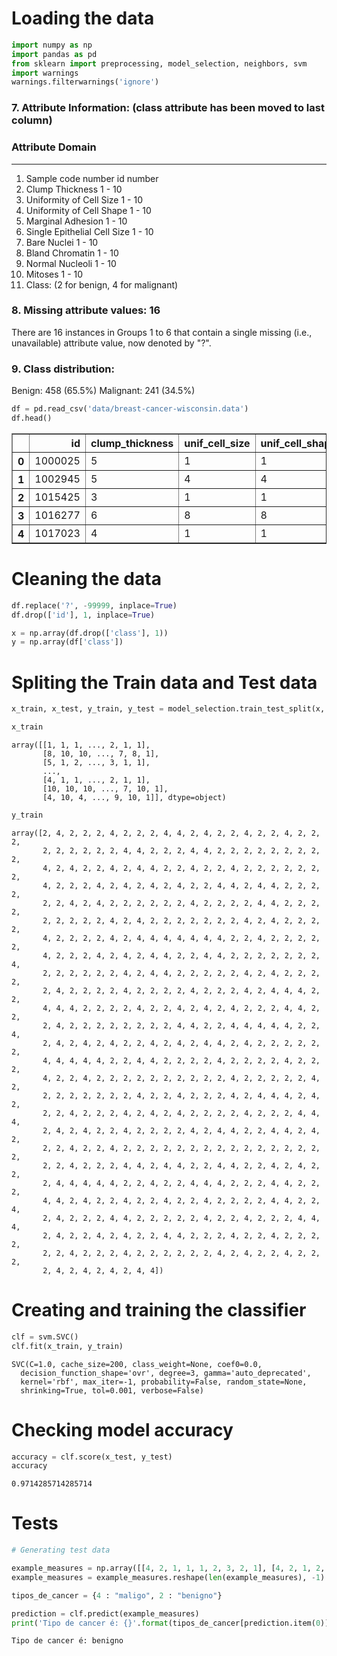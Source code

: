 
# Loading the data



```python
import numpy as np
import pandas as pd
from sklearn import preprocessing, model_selection, neighbors, svm
import warnings
warnings.filterwarnings('ignore')
```

### 7. Attribute Information: (class attribute has been moved to last column)

   ###  Attribute                     Domain
   -- -----------------------------------------
   1. Sample code number            id number
   2. Clump Thickness               1 - 10
   3. Uniformity of Cell Size       1 - 10
   4. Uniformity of Cell Shape      1 - 10
   5. Marginal Adhesion             1 - 10
   6. Single Epithelial Cell Size   1 - 10
   7. Bare Nuclei                   1 - 10
   8. Bland Chromatin               1 - 10
   9. Normal Nucleoli               1 - 10
  10. Mitoses                       1 - 10
  11. Class:                        (2 for benign, 4 for malignant)

### 8. Missing attribute values: 16

   There are 16 instances in Groups 1 to 6 that contain a single missing 
   (i.e., unavailable) attribute value, now denoted by "?".  

### 9. Class distribution:
 
   Benign: 458 (65.5%)
   Malignant: 241 (34.5%)


```python
df = pd.read_csv('data/breast-cancer-wisconsin.data')
df.head()
```




<div>
<style scoped>
    .dataframe tbody tr th:only-of-type {
        vertical-align: middle;
    }

    .dataframe tbody tr th {
        vertical-align: top;
    }

    .dataframe thead th {
        text-align: right;
    }
</style>
<table border="1" class="dataframe">
  <thead>
    <tr style="text-align: right;">
      <th></th>
      <th>id</th>
      <th>clump_thickness</th>
      <th>unif_cell_size</th>
      <th>unif_cell_shape</th>
      <th>marg_adhesion</th>
      <th>single_ephith_cell_size</th>
      <th>bare_nuclei</th>
      <th>bland_chrom</th>
      <th>norm_nucleoli</th>
      <th>mitoses</th>
      <th>class</th>
    </tr>
  </thead>
  <tbody>
    <tr>
      <th>0</th>
      <td>1000025</td>
      <td>5</td>
      <td>1</td>
      <td>1</td>
      <td>1</td>
      <td>2</td>
      <td>1</td>
      <td>3</td>
      <td>1</td>
      <td>1</td>
      <td>2</td>
    </tr>
    <tr>
      <th>1</th>
      <td>1002945</td>
      <td>5</td>
      <td>4</td>
      <td>4</td>
      <td>5</td>
      <td>7</td>
      <td>10</td>
      <td>3</td>
      <td>2</td>
      <td>1</td>
      <td>2</td>
    </tr>
    <tr>
      <th>2</th>
      <td>1015425</td>
      <td>3</td>
      <td>1</td>
      <td>1</td>
      <td>1</td>
      <td>2</td>
      <td>2</td>
      <td>3</td>
      <td>1</td>
      <td>1</td>
      <td>2</td>
    </tr>
    <tr>
      <th>3</th>
      <td>1016277</td>
      <td>6</td>
      <td>8</td>
      <td>8</td>
      <td>1</td>
      <td>3</td>
      <td>4</td>
      <td>3</td>
      <td>7</td>
      <td>1</td>
      <td>2</td>
    </tr>
    <tr>
      <th>4</th>
      <td>1017023</td>
      <td>4</td>
      <td>1</td>
      <td>1</td>
      <td>3</td>
      <td>2</td>
      <td>1</td>
      <td>3</td>
      <td>1</td>
      <td>1</td>
      <td>2</td>
    </tr>
  </tbody>
</table>
</div>



# Cleaning the data


```python
df.replace('?', -99999, inplace=True)
df.drop(['id'], 1, inplace=True)
```


```python
x = np.array(df.drop(['class'], 1))
y = np.array(df['class'])
```

# Spliting the Train data and Test data


```python
x_train, x_test, y_train, y_test = model_selection.train_test_split(x, y, test_size=0.2)
```


```python
x_train
```




    array([[1, 1, 1, ..., 2, 1, 1],
           [8, 10, 10, ..., 7, 8, 1],
           [5, 1, 2, ..., 3, 1, 1],
           ...,
           [4, 1, 1, ..., 2, 1, 1],
           [10, 10, 10, ..., 7, 10, 1],
           [4, 10, 4, ..., 9, 10, 1]], dtype=object)




```python
y_train
```




    array([2, 4, 2, 2, 2, 4, 2, 2, 2, 4, 4, 2, 4, 2, 2, 4, 2, 2, 4, 2, 2, 2,
           2, 2, 2, 2, 2, 2, 4, 4, 2, 2, 2, 4, 4, 2, 2, 2, 2, 2, 2, 2, 2, 2,
           4, 2, 4, 2, 2, 4, 2, 4, 4, 2, 2, 4, 2, 2, 4, 2, 2, 2, 2, 2, 2, 2,
           4, 2, 2, 2, 4, 2, 4, 2, 4, 2, 4, 2, 2, 4, 4, 2, 4, 4, 2, 2, 2, 2,
           2, 2, 4, 2, 4, 2, 2, 2, 2, 2, 2, 4, 2, 2, 2, 2, 4, 4, 2, 2, 2, 2,
           2, 2, 2, 2, 2, 4, 2, 4, 2, 2, 2, 2, 2, 2, 2, 4, 2, 4, 2, 2, 2, 2,
           4, 2, 2, 2, 2, 4, 2, 4, 4, 4, 4, 4, 4, 4, 2, 2, 4, 2, 2, 2, 2, 2,
           4, 2, 2, 2, 4, 2, 4, 2, 4, 4, 2, 2, 4, 4, 2, 2, 2, 2, 2, 2, 2, 4,
           2, 2, 2, 2, 2, 2, 4, 2, 4, 4, 2, 2, 2, 2, 2, 4, 2, 4, 2, 2, 2, 2,
           2, 4, 2, 2, 2, 2, 4, 2, 2, 2, 2, 4, 2, 2, 2, 4, 2, 4, 4, 4, 2, 2,
           4, 4, 4, 2, 2, 2, 2, 4, 2, 2, 4, 2, 4, 2, 4, 2, 2, 2, 4, 4, 2, 2,
           2, 4, 2, 2, 2, 2, 2, 2, 2, 2, 4, 4, 2, 2, 4, 4, 4, 4, 4, 2, 2, 4,
           2, 4, 2, 4, 2, 4, 2, 2, 4, 2, 4, 2, 4, 4, 2, 4, 2, 2, 2, 2, 2, 2,
           4, 4, 4, 4, 4, 2, 2, 4, 4, 2, 2, 2, 2, 4, 2, 2, 2, 2, 4, 2, 2, 2,
           4, 2, 2, 4, 2, 2, 2, 2, 2, 2, 2, 2, 2, 2, 4, 2, 2, 2, 2, 2, 4, 2,
           2, 2, 2, 2, 2, 2, 2, 4, 2, 2, 4, 2, 2, 2, 4, 2, 4, 4, 4, 2, 4, 2,
           2, 2, 4, 2, 2, 2, 4, 2, 4, 2, 4, 2, 2, 2, 2, 4, 2, 2, 2, 4, 4, 4,
           2, 4, 2, 4, 2, 2, 4, 2, 2, 2, 2, 4, 2, 4, 4, 2, 2, 4, 4, 2, 4, 2,
           2, 2, 4, 2, 2, 4, 2, 2, 2, 2, 2, 2, 2, 2, 2, 2, 2, 2, 2, 2, 2, 2,
           2, 2, 4, 2, 2, 2, 4, 4, 2, 4, 4, 2, 2, 4, 4, 2, 2, 4, 2, 4, 2, 2,
           2, 4, 4, 4, 4, 4, 2, 2, 4, 2, 2, 4, 4, 4, 2, 2, 2, 4, 4, 2, 2, 2,
           4, 4, 2, 4, 2, 2, 4, 2, 2, 4, 2, 2, 4, 2, 2, 2, 2, 4, 4, 2, 2, 4,
           2, 4, 2, 2, 2, 4, 4, 2, 2, 2, 2, 2, 4, 2, 2, 4, 2, 2, 2, 4, 4, 4,
           2, 4, 2, 2, 4, 2, 4, 2, 2, 4, 4, 2, 2, 2, 4, 2, 2, 4, 2, 2, 2, 2,
           2, 2, 4, 2, 2, 2, 4, 2, 2, 2, 2, 2, 2, 4, 2, 4, 2, 2, 4, 2, 2, 2,
           2, 4, 2, 4, 2, 4, 2, 4, 4])



# Creating and training the classifier


```python
clf = svm.SVC()
clf.fit(x_train, y_train)
```




    SVC(C=1.0, cache_size=200, class_weight=None, coef0=0.0,
      decision_function_shape='ovr', degree=3, gamma='auto_deprecated',
      kernel='rbf', max_iter=-1, probability=False, random_state=None,
      shrinking=True, tol=0.001, verbose=False)



# Checking model accuracy


```python
accuracy = clf.score(x_test, y_test)
accuracy
```




    0.9714285714285714



# Tests


```python
# Generating test data
```


```python
example_measures = np.array([[4, 2, 1, 1, 1, 2, 3, 2, 1], [4, 2, 1, 2, 2, 2, 3, 2, 1]])
example_measures = example_measures.reshape(len(example_measures), -1)
```


```python
tipos_de_cancer = {4 : "maligo", 2 : "benigno"}
```


```python
prediction = clf.predict(example_measures)
print('Tipo de cancer é: {}'.format(tipos_de_cancer[prediction.item(0)]))
```

    Tipo de cancer é: benigno

